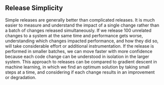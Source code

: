 ## **Release Simplicity**

Simple releases are generally better than complicated releases. It is much easier to measure and understand the impact of a single change rather than a batch of changes released simultaneously. If we release 100 unrelated changes to a system at the same time and performance gets worse, understanding which changes impacted performance, and how they did so, will take considerable effort or additional instrumentation. If the release is performed in smaller batches, we can move faster with more confidence because each code change can be understood in isolation in the larger system. This approach to releases can be compared to gradient descent in machine learning, in which we find an optimum solution by taking small steps at a time, and considering if each change results in an improvement or degradation.
